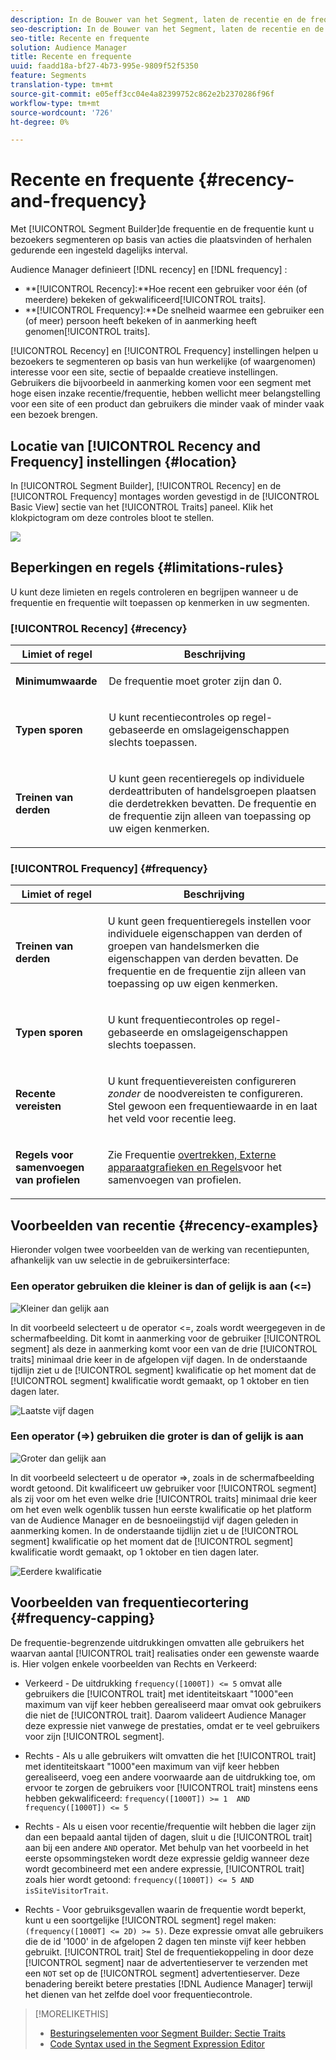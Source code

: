 ```yaml
---
description: In de Bouwer van het Segment, laten de recentie en de frequentie u bezoekers segmenteren die op acties voorkomen of zich over een bepaald dagelijks interval herhalen.
seo-description: In de Bouwer van het Segment, laten de recentie en de frequentie u bezoekers segmenteren die op acties voorkomen of zich over een bepaald dagelijks interval herhalen.
seo-title: Recente en frequente
solution: Audience Manager
title: Recente en frequente
uuid: faadd18a-bf27-4b73-995e-9809f52f5350
feature: Segments
translation-type: tm+mt
source-git-commit: e05eff3cc04e4a82399752c862e2b2370286f96f
workflow-type: tm+mt
source-wordcount: '726'
ht-degree: 0%

---
```



# Recente en frequente {#recency-and-frequency}

Met [!UICONTROL Segment Builder]de frequentie en de frequentie kunt u bezoekers segmenteren op basis van acties die plaatsvinden of herhalen gedurende een ingesteld dagelijks interval.

Audience Manager definieert [!DNL recency] en [!DNL frequency] :

* **[!UICONTROL Recency]:**Hoe recent een gebruiker voor één (of meerdere) bekeken of gekwalificeerd[!UICONTROL traits].
* **[!UICONTROL Frequency]:**De snelheid waarmee een gebruiker een (of meer) persoon heeft bekeken of in aanmerking heeft genomen[!UICONTROL traits].

[!UICONTROL Recency] en [!UICONTROL Frequency] instellingen helpen u bezoekers te segmenteren op basis van hun werkelijke (of waargenomen) interesse voor een site, sectie of bepaalde creatieve instellingen. Gebruikers die bijvoorbeeld in aanmerking komen voor een segment met hoge eisen inzake recentie/frequentie, hebben wellicht meer belangstelling voor een site of een product dan gebruikers die minder vaak of minder vaak een bezoek brengen.

## Locatie van [!UICONTROL Recency and Frequency] instellingen {#location}

In [!UICONTROL Segment Builder], [!UICONTROL Recency] en de [!UICONTROL Frequency] montages worden gevestigd in de [!UICONTROL Basic View] sectie van het [!UICONTROL Traits] paneel. Klik het klokpictogram om deze controles bloot te stellen.

![](assets/recency_frequency.png)

## Beperkingen en regels {#limitations-rules}

U kunt deze limieten en regels controleren en begrijpen wanneer u de frequentie en frequentie wilt toepassen op kenmerken in uw segmenten.

### [!UICONTROL Recency] {#recency}

<table id="table_026064124C694D75B7A960457D50170B"> 
 <thead> 
  <tr> 
   <th colname="col1" class="entry"> Limiet of regel </th> 
   <th colname="col2" class="entry"> Beschrijving </th> 
  </tr> 
 </thead>
 <tbody> 
  <tr> 
   <td colname="col1"> <p> <b>Minimumwaarde</b> </p> </td> 
   <td colname="col2"> <p>De frequentie moet groter zijn dan 0. </p> </td> 
  </tr>
  <tr> 
   <td colname="col1"> <p> <b>Typen sporen</b> </p> </td> 
   <td colname="col2"> <p>U kunt recentiecontroles op regel-gebaseerde en omslageigenschappen slechts toepassen. </p> </td> 
  </tr> 
  <tr> 
   <td colname="col1"> <p> <b>Treinen van derden</b> </p> </td> 
   <td colname="col2"> <p>U kunt geen recentieregels op individuele derdeattributen of handelsgroepen plaatsen die derdetrekken bevatten. De frequentie en de frequentie zijn alleen van toepassing op uw eigen kenmerken. </p> </td> 
  </tr> 
 </tbody> 
</table>

### [!UICONTROL Frequency] {#frequency}

<table id="table_EBD621D26C8B4D03933E8C0753C892A7"> 
 <thead> 
  <tr> 
   <th colname="col1" class="entry"> Limiet of regel </th> 
   <th colname="col2" class="entry"> Beschrijving </th> 
  </tr> 
 </thead>
 <tbody> 
  <tr> 
   <td colname="col1"> <p> <b>Treinen van derden</b> </p> </td> 
   <td colname="col2"> <p>U kunt geen frequentieregels instellen voor individuele eigenschappen van derden of groepen van handelsmerken die eigenschappen van derden bevatten. De frequentie en de frequentie zijn alleen van toepassing op uw eigen kenmerken. </p> </td> 
  </tr> 
  <tr> 
   <td colname="col1"> <p> <b>Typen sporen</b> </p> </td> 
   <td colname="col2"> <p>U kunt frequentiecontroles op regel-gebaseerde en omslageigenschappen slechts toepassen. </p> </td> 
  </tr> 
  <tr> 
   <td colname="col1"> <p> <b>Recente vereisten</b> </p> </td> 
   <td colname="col2"> <p>U kunt frequentievereisten configureren <i>zonder</i> de noodvereisten te configureren. Stel gewoon een frequentiewaarde in en laat het veld voor recentie leeg. </p> </td> 
  </tr> 
  <tr> 
   <td colname="col1"> <p><b>Regels voor samenvoegen van profielen</b> </p> </td> 
   <td colname="col2"> <p>Zie Frequentie <a href="../../faq/faq-profile-merge.md#trait-freq-device-rules"> overtrekken, Externe apparaatgrafieken en Regels</a>voor het samenvoegen van profielen. </p> </td> 
  </tr> 
 </tbody> 
</table>

## Voorbeelden van recentie {#recency-examples}

Hieronder volgen twee voorbeelden van de werking van recentiepunten, afhankelijk van uw selectie in de gebruikersinterface:

### Een operator gebruiken die kleiner is dan of gelijk is aan (&lt;=)

![Kleiner dan gelijk aan](assets/less-than-equal-to.png)

In dit voorbeeld selecteert u de operator &lt;=, zoals wordt weergegeven in de schermafbeelding. Dit komt in aanmerking voor de gebruiker [!UICONTROL segment] als deze in aanmerking komt voor een van de drie [!UICONTROL traits] minimaal drie keer in de afgelopen vijf dagen. In de onderstaande tijdlijn ziet u de [!UICONTROL segment] kwalificatie op het moment dat de [!UICONTROL segment] kwalificatie wordt gemaakt, op 1 oktober en tien dagen later.

![Laatste vijf dagen](assets/last-5-days.png)

### Een operator (=>) gebruiken die groter is dan of gelijk is aan

![Groter dan gelijk aan](assets/greater-than-equal-to.png)

In dit voorbeeld selecteert u de operator =>, zoals in de schermafbeelding wordt getoond. Dit kwalificeert uw gebruiker voor [!UICONTROL segment] als zij voor om het even welke drie [!UICONTROL traits] minimaal drie keer om het even welk ogenblik tussen hun eerste kwalificatie op het platform van de Audience Manager en de besnoeiingstijd vijf dagen geleden in aanmerking komen. In de onderstaande tijdlijn ziet u de [!UICONTROL segment] kwalificatie op het moment dat de [!UICONTROL segment] kwalificatie wordt gemaakt, op 1 oktober en tien dagen later.

![Eerdere kwalificatie](assets/earlier-qualification.png)


## Voorbeelden van frequentiecortering {#frequency-capping}

De frequentie-begrenzende uitdrukkingen omvatten alle gebruikers het waarvan aantal [!UICONTROL trait] realisaties onder een gewenste waarde is. Hier volgen enkele voorbeelden van Rechts en Verkeerd:

* Verkeerd - De uitdrukking `frequency([1000T]) <= 5` omvat alle gebruikers die [!UICONTROL trait] met identiteitskaart &quot;1000&quot;een maximum van vijf keer hebben gerealiseerd maar omvat ook gebruikers die niet de [!UICONTROL trait]. Daarom valideert Audience Manager deze expressie niet vanwege de prestaties, omdat er te veel gebruikers voor zijn [!UICONTROL segment].

* Rechts - Als u alle gebruikers wilt omvatten die het [!UICONTROL trait] met identiteitskaart &quot;1000&quot;een maximum van vijf keer hebben gerealiseerd, voeg een andere voorwaarde aan de uitdrukking toe, om ervoor te zorgen de gebruikers voor [!UICONTROL trait] minstens eens hebben gekwalificeerd:  `frequency([1000T]) >= 1  AND  frequency([1000T]) <= 5`

* Rechts - Als u eisen voor recentie/frequentie wilt hebben die lager zijn dan een bepaald aantal tijden of dagen, sluit u die [!UICONTROL trait] aan bij een andere `AND` operator. Met behulp van het voorbeeld in het eerste opsommingsteken wordt deze expressie geldig wanneer deze wordt gecombineerd met een andere expressie, [!UICONTROL trait] zoals hier wordt getoond: `frequency([1000T]) <= 5 AND isSiteVisitorTrait`.

* Rechts - Voor gebruiksgevallen waarin de frequentie wordt beperkt, kunt u een soortgelijke [!UICONTROL segment] regel maken: `(frequency([1000T] <= 2D) >= 5)`. Deze expressie omvat alle gebruikers die de id &#39;1000&#39; in de afgelopen 2 dagen ten minste vijf keer hebben gebruikt. [!UICONTROL trait] Stel de frequentiekoppeling in door deze [!UICONTROL segment] naar de advertentieserver te verzenden met een `NOT` set op de [!UICONTROL segment] advertentieserver. Deze benadering bereikt betere prestaties [!DNL Audience Manager] terwijl het dienen van het zelfde doel voor frequentiecontrole.

>[!MORELIKETHIS]
>
>* [Besturingselementen voor Segment Builder: Sectie Traits](../../features/segments/segment-builder.md#segment-builder-controls-traits)
>* [Code Syntax used in the Segment Expression Editor](../../features/segments/segment-code-syntax.md)

